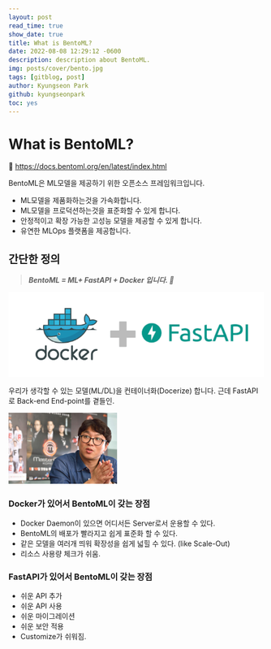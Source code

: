 ```yaml
---
layout: post
read_time: true
show_date: true
title: What is BentoML?
date: 2022-08-08 12:29:12 -0600
description: description about BentoML.
img: posts/cover/bento.jpg
tags: [gitblog, post]
author: Kyungseon Park
github: kyungseonpark
toc: yes
---
```


# What is BentoML?

🔗 <a href="https://docs.bentoml.org/en/latest/index.html">https://docs.bentoml.org/en/latest/index.html</a>

BentoML은 ML모델을 제공하기 위한 오픈소스 프레임워크입니다.

- ML모델을 제품화하는것을 가속화합니다.
- ML모델을 프로덕션하는것을 표준화할 수 있게 합니다.
- 안정적이고 확장 가능한 고성능 모델을 제공할 수 있게 합니다.
- 유연한 MLOps 플랫폼을 제공합니다.



## 간단한 정의

> ***BentoML = ML+ FastAPI + Docker 입니다. 🍱***

![Getting Started with Docker & Fast API 🚀🚀 - DEV Community](../assets/img/posts/2022-08-09-start-to-bentoml/l4jt274288k241g94r66.png)

우리가 생각할 수 있는 모델(ML/DL)을 컨테이너화(Docerize) 합니다. 근데 FastAPI로 Back-end End-point를 곁들인.

<img src="../assets/img/posts/2022-08-09-start-to-bentoml/img.png" alt="휴먼강록체, 근데 이제 ~를 곁들인" style="zoom:50%;" />

### Docker가 있어서 BentoML이 갖는 장점

- Docker Daemon이 있으면 어디서든 Server로서 운용할 수 있다.
- BentoML의 배포가 빨라지고 쉽게 표준화 할 수 있다.
- 같은 모델을 여러개 띄워 확장성을 쉽게 넓힐 수 있다. (like Scale-Out)
- 리소스 사용량 체크가 쉬움.

### FastAPI가 있어서 BentoML이 갖는 장점

- 쉬운 API 추가
- 쉬운 API 사용
- 쉬운 마이그레이션
- 쉬운 보안 적용
- Customize가 쉬워짐.
